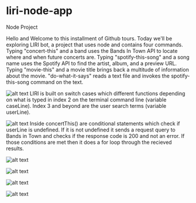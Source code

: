 # liri-node-app
Node Project 

Hello and Welcome to this installment of Github tours. Today we'll be exploring LIRI bot, a project that uses node and contains four commands. 
Typing "concert-this" and a band uses the Bands In Town API to locate where and when future concerts are.
Typing "spotify-this-song" and a song name uses the Spotify API to find the artist, album, and a preview URL.
Typing "movie-this" and a movie title brings back a multitude of information about the movie.
"do-what-it-says" reads a text file and invokes the spotify-this-song command on the text.


![alt text](https://i.imgur.com/sLLZPP5.png "Switch Cases")
LIRI is built on switch cases which different functions depending on what is typed in index 2 on the terminal command line (variable caseLine). Index 3 and beyond are the user search terms (variable userLine). 

![alt text](https://i.imgur.com/CynRQun.png "Bands in Town Function")
Inside concertThis() are conditional statements which check if userLine is undefined. If it is not undefined it sends a request query to Bands in Town and checks if the response code is 200 and not an error. If those conditions are met then it does a for loop through the recieved results.

![alt text](https://i.imgur.com/cVAdqum.png "Spotify and OMDB Function")

![alt text](https://i.imgur.com/GhEmGqp.png "Do this ")

![alt text](https://i.imgur.com/MYPrHzb.png "Do this ")

![alt text](https://i.imgur.com/Z1Xbhqb.png "Append Results to Text File")



